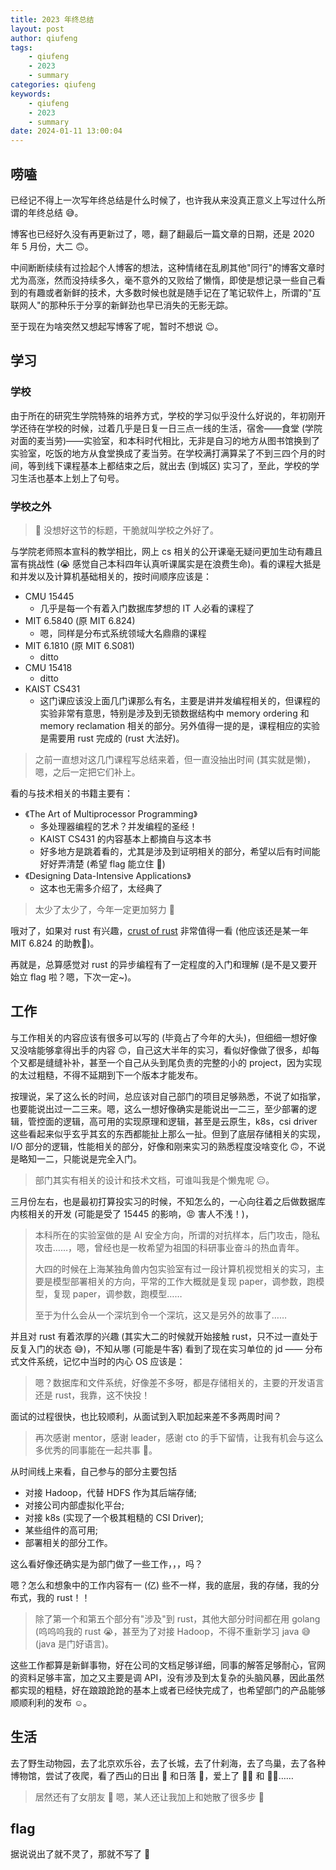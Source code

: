 ```yaml
---
title: 2023 年终总结
layout: post
author: qiufeng
tags:
    - qiufeng
    - 2023
    - summary
categories: qiufeng
keywords:
    - qiufeng
    - 2023
    - summary
date: 2024-01-11 13:00:04
---
```

## 唠嗑

已经记不得上一次写年终总结是什么时候了，也许我从来没真正意义上写过什么所谓的年终总结 :sweat_smile:。

博客也已经好久没有再更新过了，嗯，翻了翻最后一篇文章的日期，还是 2020 年 5 月份，大二 :upside_down_face:。

中间断断续续有过捡起个人博客的想法，这种情绪在乱刷其他"同行"的博客文章时尤为高涨，然而没持续多久，毫不意外的又败给了懒惰，即使是想记录一些自己看到的有趣或者新鲜的技术，大多数时候也就是随手记在了笔记软件上，所谓的"互联网人"的那种乐于分享的新鲜劲也早已消失的无影无踪。

至于现在为啥突然又想起写博客了呢，暂时不想说 :wink:。

## 学习

### 学校

由于所在的研究生学院特殊的培养方式，学校的学习似乎没什么好说的，年初刚开学还待在学校的时候，过着几乎是日复一日三点一线的生活，宿舍——食堂 (学院对面的麦当劳)——实验室，和本科时代相比，无非是自习的地方从图书馆换到了实验室，吃饭的地方从食堂换成了麦当劳。在学校满打满算呆了不到三四个月的时间，等到线下课程基本上都结束之后，就出去 (到城区) 实习了，至此，学校的学习生活也基本上划上了句号。

### 学校之外

> :monocle_face: 没想好这节的标题，干脆就叫学校之外好了。

与学院老师照本宣科的教学相比，网上 cs 相关的公开课毫无疑问更加生动有趣且富有挑战性 (:sob: 感觉自己本科四年认真听课属实是在浪费生命)。看的课程大抵是和并发以及计算机基础相关的，按时间顺序应该是：

- CMU 15445
  - 几乎是每一个有着入门数据库梦想的 IT 人必看的课程了
- MIT 6.5840 (原 MIT 6.824)
  - 嗯，同样是分布式系统领域大名鼎鼎的课程
- MIT 6.1810 (原 MIT 6.S081)
  - ditto
- CMU 15418
  - ditto
- KAIST CS431
  - 这门课应该没上面几门课那么有名，主要是讲并发编程相关的，但课程的实验非常有意思，特别是涉及到无锁数据结构中 memory ordering 和 memory reclamation 相关的部分。另外值得一提的是，课程相应的实验是需要用 rust 完成的 (rust 大法好)。

> 之前一直想对这几门课程写总结来着，但一直没抽出时间 (其实就是懒)，嗯，之后一定把它们补上。

看的与技术相关的书籍主要有：

- 《The Art of Multiprocessor Programming》
  - 多处理器编程的艺术？并发编程的圣经！
  - KAIST CS431 的内容基本上都摘自与这本书
  - 好多地方是跳着看的，尤其是涉及到证明相关的部分，希望以后有时间能好好弄清楚 (希望 flag 能立住 :zany_face:)
- 《Designing Data-Intensive Applications》
  - 这本也无需多介绍了，太经典了

> 太少了太少了，今年一定更加努力 :triumph:

哦对了，如果对 rust 有兴趣，[crust of rust](https://www.youtube.com/playlist?list=PLqbS7AVVErFiWDOAVrPt7aYmnuuOLYvOa) 非常值得一看 (他应该还是某一年 MIT 6.824 的助教:shushing_face:)。

再就是，总算感觉对 rust 的异步编程有了一定程度的入门和理解 (是不是又要开始立 flag 啦？嗯，下次一定~)。

## 工作

与工作相关的内容应该有很多可以写的 (毕竟占了今年的大头)，但细细一想好像又没啥能够拿得出手的内容 :upside_down_face:，自己这大半年的实习，看似好像做了很多，却每个又都是缝缝补补，甚至一个自己从头到尾负责的完整的小的 project，因为实现的太过粗糙，不得不延期到下一个版本才能发布。

按理说，呆了这么长的时间，总应该对自己部门的项目足够熟悉，不说了如指掌，也要能说出过一二三来。嗯，这么一想好像确实是能说出一二三，至少部署的逻辑，管控面的逻辑，高可用的实现原理和逻辑，甚至是云原生，k8s，csi driver 这些看起来似乎玄乎其玄的东西都能扯上那么一扯。但到了底层存储相关的实现，I/O 部分的逻辑，性能相关的部分，好像和刚来实习的熟悉程度没啥变化 :upside_down_face:，不说是略知一二，只能说是完全入门。

> 部门其实有相关的设计和技术文档，可谁叫我是个懒鬼呢 :expressionless:。

三月份左右，也是最初打算投实习的时候，不知怎么的，一心向往着之后做数据库内核相关的开发 (可能是受了 15445 的影响，:rage: 害人不浅！)，

> 本科所在的实验室做的是 AI 安全方向，所谓的对抗样本，后门攻击，隐私攻击……，嗯，曾经也是一枚希望为祖国的科研事业奋斗的热血青年。
>
> 大四的时候在上海某独角兽内包实验室有过一段计算机视觉相关的实习，主要是模型部署相关的方向，平常的工作大概就是复现 paper，调参数，跑模型，复现 paper，调参数，跑模型……
>
> 至于为什么会从一个深坑到令一个深坑，这又是另外的故事了……

并且对 rust 有着浓厚的兴趣 (其实大二的时候就开始接触 rust，只不过一直处于反复入门的状态 :sweat_smile:)，不知从哪 (可能是牛客) 看到了现在实习单位的 jd —— 分布式文件系统，记忆中当时的内心 OS 应该是：

> 嗯？数据库和文件系统，好像差不多呀，都是存储相关的，主要的开发语言还是 rust，我靠，这不快投！

面试的过程很快，也比较顺利，从面试到入职加起来差不多两周时间？

> 再次感谢 mentor，感谢 leader，感谢 cto 的手下留情，让我有机会与这么多优秀的同事能在一起共事 :hugs:。

从时间线上来看，自己参与的部分主要包括

- 对接 Hadoop，代替 HDFS 作为其后端存储;
- 对接公司内部虚拟化平台;
- 对接 k8s (实现了一个极其粗糙的 CSI Driver);
- 某些组件的高可用;
- 部署相关的部分工作。

这么看好像还确实是为部门做了一些工作，，，吗？

嗯？怎么和想象中的工作内容有一 (亿) 些不一样，我的底层，我的存储，我的分布式，我的 rust！！

> 除了第一个和第五个部分有"涉及"到 rust，其他大部分时间都在用 golang (呜呜呜我的 rust :sob:，甚至为了对接 Hadoop，不得不重新学习 java :sweat_smile: (java 是门好语言)。

这些工作都算是新鲜事物，好在公司的文档足够详细，同事的解答足够耐心，官网的资料足够丰富，加之又主要是调 API，没有涉及到太复杂的头脑风暴，因此虽然都实现的粗糙，好在踉踉跄跄的基本上或者已经快完成了，也希望部门的产品能够顺顺利利的发布 ☺️。

## 生活

去了野生动物园，去了北京欢乐谷，去了长城，去了什刹海，去了鸟巢，去了各种博物馆，尝试了夜爬，看了西山的日出 :sunrise_over_mountains: 和日落 :city_sunset:，爱上了 :biking_man: 和 :running_man:……

> 居然还有了女朋友 :shushing_face:
> 嗯，某人还让我加上和她散了很多步 :slightly_smiling_face:

## flag

据说说出了就不灵了，那就不写了 :zany_face:
